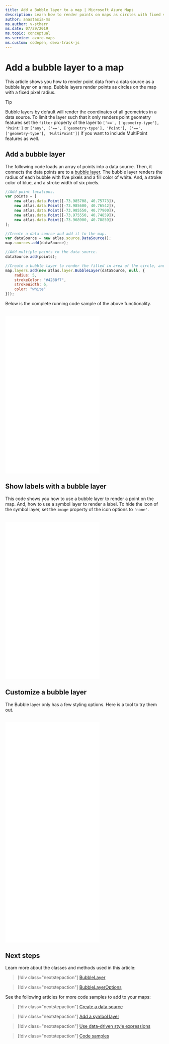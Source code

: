 ```yaml
---
title: Add a Bubble layer to a map | Microsoft Azure Maps
description: Learn how to render points on maps as circles with fixed sizes. See how to use the Azure Maps Web SDK to add and customize bubble layers for this purpose.
author: anastasia-ms
ms.author: v-stharr
ms.date: 07/29/2019
ms.topic: conceptual
ms.service: azure-maps
ms.custom: codepen, devx-track-js
---
```


# Add a bubble layer to a map

This article shows you how to render point data from a data source as a bubble layer on a map. Bubble layers render points as circles on the map with a fixed pixel radius. 

> [!TIP]
> Bubble layers by default will render the coordinates of all geometries in a data source. To limit the layer such that it only renders point geometry features set the `filter` property of the layer to `['==', ['geometry-type'], 'Point']` or `['any', ['==', ['geometry-type'], 'Point'], ['==', ['geometry-type'], 'MultiPoint']]` if you want to include MultiPoint features as well.

## Add a bubble layer

The following code loads an array of points into a data source. Then, it connects the data points are to a [bubble layer](/javascript/api/azure-maps-control/atlas.layer.bubblelayer). The bubble layer renders the radius of each bubble with five pixels and a fill color of white. And, a stroke color of blue, and a stroke width of six pixels. 

```javascript
//Add point locations.
var points = [
    new atlas.data.Point([-73.985708, 40.75773]),
    new atlas.data.Point([-73.985600, 40.76542]),
    new atlas.data.Point([-73.985550, 40.77900]),
    new atlas.data.Point([-73.975550, 40.74859]),
    new atlas.data.Point([-73.968900, 40.78859])
];

//Create a data source and add it to the map.
var dataSource = new atlas.source.DataSource();
map.sources.add(dataSource);

//Add multiple points to the data source.
dataSource.add(points);

//Create a bubble layer to render the filled in area of the circle, and add it to the map.
map.layers.add(new atlas.layer.BubbleLayer(dataSource, null, {
    radius: 5,
    strokeColor: "#4288f7",
    strokeWidth: 6, 
    color: "white" 
}));
```

Below is the complete running code sample of the above functionality.

<br/>

<iframe height='500' scrolling='no' title='BubbleLayer DataSource' src='//codepen.io/azuremaps/embed/mzqaKB/?height=500&theme-id=0&default-tab=js,result&embed-version=2&editable=true' frameborder='no' loading="lazy" allowtransparency='true' allowfullscreen='true'>See the Pen <a href='https://codepen.io/azuremaps/pen/mzqaKB/'>BubbleLayer DataSource</a> by Azure Maps (<a href='https://codepen.io/azuremaps'>@azuremaps</a>) on <a href='https://codepen.io'>CodePen</a>.
</iframe>

## Show labels with a bubble layer

This code shows you how to use a bubble layer to render a point on the map. And, how to use a symbol layer to render a label. To hide the icon of the symbol layer, set the `image` property of the icon options to `'none'`.

<br/>

<iframe height='500' scrolling='no' title='MultiLayer DataSource' src='//codepen.io/azuremaps/embed/rqbQXy/?height=500&theme-id=0&default-tab=js,result&embed-version=2&editable=true' frameborder='no' loading="lazy" allowtransparency='true' allowfullscreen='true'>See the Pen <a href='https://codepen.io/azuremaps/pen/rqbQXy/'>MultiLayer DataSource</a> by Azure Maps (<a href='https://codepen.io/azuremaps'>@azuremaps</a>) on <a href='https://codepen.io'>CodePen</a>.
</iframe>

## Customize a bubble layer

The Bubble layer only has a few styling options. Here is a tool to try them out.

<br/>

<iframe height='700' scrolling='no' title='Bubble Layer Options' src='//codepen.io/azuremaps/embed/eQxbGm/?height=700&theme-id=0&default-tab=result' frameborder='no' loading="lazy" allowtransparency='true' allowfullscreen='true'>See the Pen <a href='https://codepen.io/azuremaps/pen/eQxbGm/'>Bubble Layer Options</a> by Azure Maps (<a href='https://codepen.io/azuremaps'>@azuremaps</a>) on <a href='https://codepen.io'>CodePen</a>.
</iframe>

## Next steps

Learn more about the classes and methods used in this article:

> [!div class="nextstepaction"]
> [BubbleLayer](/javascript/api/azure-maps-control/atlas.layer.bubblelayer)

> [!div class="nextstepaction"]
> [BubbleLayerOptions](/javascript/api/azure-maps-control/atlas.bubblelayeroptions)

See the following articles for more code samples to add to your maps:

> [!div class="nextstepaction"]
> [Create a data source](create-data-source-web-sdk.md)

> [!div class="nextstepaction"]
> [Add a symbol layer](map-add-pin.md)

> [!div class="nextstepaction"]
> [Use data-driven style expressions](data-driven-style-expressions-web-sdk.md)

> [!div class="nextstepaction"]
> [Code samples](/samples/browse/?products=azure-maps)
